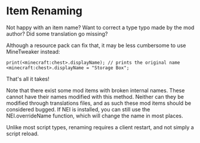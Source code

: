 # Item Renaming
Not happy with an item name? Want to correct a type typo made by the mod author? Did some translation go missing?

Although a resource pack can fix that, it may be less cumbersome to use MineTweaker instead:

```zenscript
print(<minecraft:chest>.displayName); // prints the original name
<minecraft:chest>.displayName = "Storage Box";
```
That's all it takes!

Note that there exist some mod items with broken internal names. These cannot have their names modified with this method. Neither can they be modified through translations files, and as such these mod items should be considered bugged. If NEI is installed, you can still use the NEI.overrideName function, which will change the name in most places.


Unlike most script types, renaming requires a client restart, and not simply a script reload.